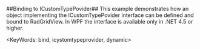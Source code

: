 ##Binding to ICustomTypePovider##
This example demonstrates how an object implementing the ICustomTypePovider interface can be defined and bound to RadGridView.
In WPF the interface is available only in .NET 4.5 or higher.

<KeyWords: bind, icystomtypeprovider, dynamic>